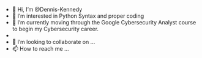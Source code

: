 - 👋 Hi, I’m @Dennis-Kennedy
- 👀 I’m interested in Python Syntax and proper coding
- 🌱 I’m currently moving through the Google Cybersecurity Analyst course to begin my Cybersecurity career.
- 
- 💞️ I’m looking to collaborate on ...
- 📫 How to reach me ...

<!---
Dennis-Kennedy/Dennis-Kennedy is a ✨ special ✨ repository because its `README.md` (this file) appears on your GitHub profile.
You can click the Preview link to take a look at your changes.
--->
